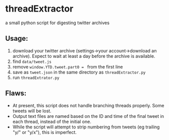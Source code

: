 # threadExtractor
a small python script for digesting twitter archives

## Usage:
1. download your twitter archive (settings->your account->download an archive). Expect to wait at least a day before the archive is available.
2. find `data/tweet.js`
3. remove `window.YTD.tweet.part0 = ` from the first line
4. save as `tweet.json` in the same directory as `threadExtractor.py`
5. run `threadExtrator.py`

## Flaws:
- At present, this script does not handle branching threads properly. Some tweets will be lost.
- Output text files are named based on the ID and time of the final tweet in each thread, instead of the initial one.
- While the script will attempt to strip numbering from tweets (eg trailing "y/" or "y/x"), this is imperfect.